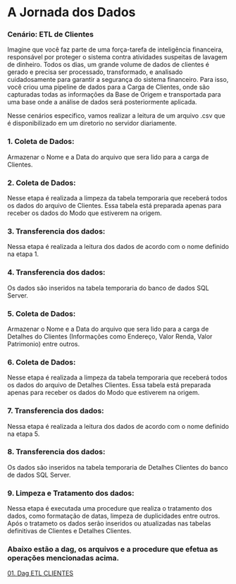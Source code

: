 # A Jornada dos Dados

### Cenário: ETL de Clientes
Imagine que você faz parte de uma força-tarefa de inteligência financeira, responsável por proteger o sistema contra atividades suspeitas de lavagem de dinheiro. Todos os dias, um grande volume de dados de clientes é gerado e precisa ser processado, transformado, e analisado cuidadosamente para garantir a segurança do sistema financeiro. Para isso, você criou uma pipeline de dados para a Carga de Clientes, onde são capturadas todas as informações da Base de Origem e transportada para uma base onde a análise de dados será posteriormente aplicada.

 Nesse cenários especifico, vamos realizar a leitura de um arquivo .csv que é disponibilizado em um diretorio no servidor diariamente. 

### 1. Coleta de Dados: 
Armazenar o Nome e a Data do arquivo que sera lido para a carga de Clientes.

### 2. Coleta de Dados: 
Nesse etapa é realizada a limpeza da tabela temporaria que receberá todos os dados do arquivo de Clientes.
Essa tabela está preparada apenas para receber os dados do Modo que estiverem na origem.

### 3. Transferencia dos dados: 
Nessa etapa é realizada a leitura dos dados de acordo com o nome definido na etapa 1.

### 4.  Transferencia dos dados: 
Os dados são inseridos na tabela temporaria do banco de dados SQL Server.

### 5. Coleta de Dados: 
Armazenar o Nome e a Data do arquivo que sera lido para a carga de Detalhes do Clientes (Informações como Endereço, Valor Renda, Valor Patrimonio) entre outros.

### 6. Coleta de Dados: 
Nesse etapa é realizada a limpeza da tabela temporaria que receberá todos os dados do arquivo de Detalhes Clientes.
Essa tabela está preparada apenas para receber os dados do Modo que estiverem na origem.

### 7. Transferencia dos dados: 
Nessa etapa é realizada a leitura dos dados de acordo com o nome definido na etapa 5.

### 8.  Transferencia dos dados: 
Os dados são inseridos na tabela temporaria de Detalhes Clientes do banco de dados SQL Server.

### 9. Limpeza e Tratamento dos dados: 
Nessa etapa é executada uma procedure que realiza o tratamento dos dados, como formatação de datas, limpeza de duplicidades entre outros.
Após o tratameto os dados serão inseridos ou atualizadas nas tabelas definitivas de Clientes e Detalhes Clientes.

### Abaixo estão a dag, os arquivos e a procedure que efetua as operações mencionadas acima.

<div> 
<p><a href="https://github.com/JosiTubaroski/Pipeline_Airflow/blob/main/Anexos/ETL_CLIENTES.py">01. Dag ETL CLIENTES </a></p>
</div> 

